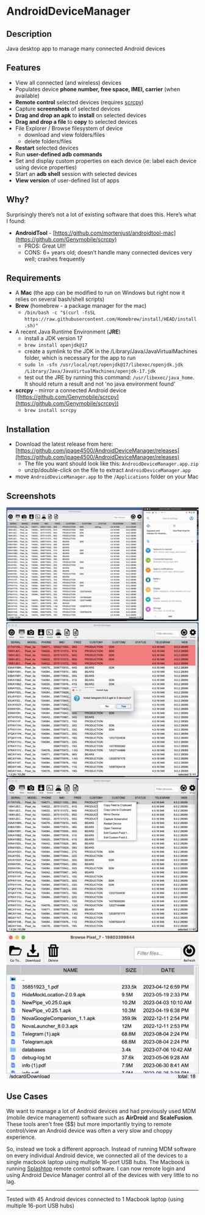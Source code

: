 # AndroidDeviceManager

## Description ##
Java desktop app to manage many connected Android devices

## Features ##
- View all connected (and wireless) devices
- Populates device **phone number, free space, IMEI, carrier** (when available)
- **Remote control** selected devices (requires [scrcpy](https://github.com/Genymobile/scrcpy))
- Capture **screenshots** of selected devices
- **Drag and drop an apk** to **install** on selected devices
- **Drag and drop a file** to **copy** to selected devices
- File Explorer / Browse filesystem of device
  - download and view folders/files
  - delete folders/files
- **Restart** selected devices
- Run **user-defined adb commands**
- Set and display custom properties on each device (ie: label each device using device properties)
- Start an **adb shell** session with selected devices
- **View version** of user-defined list of apps

## Why? ##

Surprisingly there’s not a lot of existing software that does this. Here’s what I found:

- **AndroidTool** - [https://github.com/mortenjust/androidtool-mac](https://github.com/Genymobile/scrcpy)
  - PROS: Great UI!!
  - CONS: 6+ years old; doesn’t handle many connected devices very well; crashes frequently

## Requirements

- A **Mac** (the app can be modified to run on Windows but right now it relies on several bash/shell scripts)
- **Brew** (homebrew - a package manager for the mac)
  - `/bin/bash -c "$(curl -fsSL https://raw.githubusercontent.com/Homebrew/install/HEAD/install.sh)"`
- A recent Java Runtime Environment (**JRE**)
  - install a JDK version 17
  - `brew install openjdk@17`
  - create a symlink to the JDK in the /Library/Java/JavaVirtualMachines folder, which is necessary for the app to run
  - `sudo ln -sfn /usr/local/opt/openjdk@17/libexec/openjdk.jdk /Library/Java/JavaVirtualMachines/openjdk-17.jdk`
  - test out the JRE by running this command: `/usr/libexec/java_home`. It should return a result and not 'no java environment found'
- **scrcpy** - mirror a connected Android device ([https://github.com/Genymobile/scrcpy](https://github.com/Genymobile/scrcpy))
  - `brew install scrcpy`

## Installation

- Download the latest release from here: [https://github.com/jpage4500/AndroidDeviceManager/releases](https://github.com/jpage4500/AndroidDeviceManager/releases)
  - The file you want should look like this: `AndroidDeviceManager.app.zip`
  - unzip/double-click on the file to extract `AndroidDeviceManager.app`
- move `AndroidDeviceManager.app` to the `/Applications` folder on your Mac


## Screenshots ##
![](resources/screenshot-mirror.jpg)
![](resources/screenshot-install.jpg)
![](resources/screenshot-rightclick.jpg)
![](resources/browse1.jpg)

## Use Cases ##

We want to manage a lot of Android devices and had previously used MDM (mobile device management) software such as **AirDroid** and **ScaleFusion**. These tools aren't free ($$) but more importantly trying to remote control/view an Android device was often a very slow and choppy experience.

So, instead we took a different approach. Instead of running MDM software on every individual Android device, we connected all of the devices to a single macbook laptop using multiple 16-port USB hubs. The Macbook is running [Splashtop](https://www.splashtop.com/) remote control software. I can now remote login and using Android Device Manager control all of the devices with very little to no lag.

---

Tested with 45 Android devices connected to 1 Macbook laptop (using multiple 16-port USB hubs)
